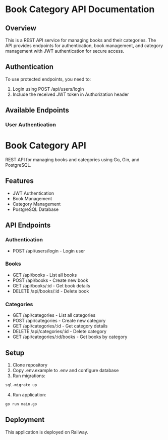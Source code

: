 # Book Category API Documentation

## Overview
This is a REST API service for managing books and their categories. The API provides endpoints for authentication, book management, and category management with JWT authentication for secure access.

## Authentication
To use protected endpoints, you need to:
1. Login using POST /api/users/login
2. Include the received JWT token in Authorization header

## Available Endpoints

### User Authentication
# Book Category API

REST API for managing books and categories using Go, Gin, and PostgreSQL.

## Features
- JWT Authentication
- Book Management
- Category Management
- PostgreSQL Database

## API Endpoints
### Authentication
- POST /api/users/login - Login user

### Books
- GET /api/books - List all books
- POST /api/books - Create new book
- GET /api/books/:id - Get book details
- DELETE /api/books/:id - Delete book

### Categories
- GET /api/categories - List all categories
- POST /api/categories - Create new category
- GET /api/categories/:id - Get category details
- DELETE /api/categories/:id - Delete category
- GET /api/categories/:id/books - Get books by category

## Setup
1. Clone repository
2. Copy .env.example to .env and configure database
3. Run migrations:
```bash
sql-migrate up
```
4. Run application:
```bash
go run main.go
```

## Deployment
This application is deployed on Railway.